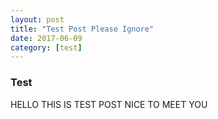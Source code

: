 ```yaml
---
layout: post
title: "Test Post Please Ignore"
date: 2017-06-09 
category: [test]
---
```


### Test

HELLO THIS IS TEST POST NICE TO MEET YOU
